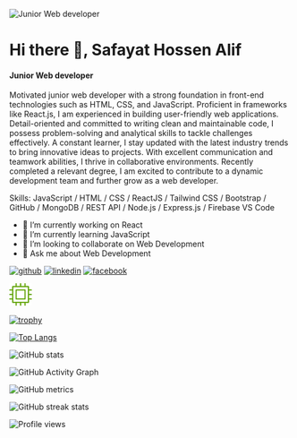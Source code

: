 ![Junior Web developer](https://img.freepik.com/premium-vector/futuristic-flat-website-development-background_93732-11.jpg?w=1380)

# Hi there 👋, Safayat Hossen Alif
#### Junior Web developer



Motivated junior web developer with a strong foundation in front-end technologies such as HTML, CSS, and JavaScript. Proficient in frameworks like React.js, I am experienced in building user-friendly web applications. Detail-oriented and committed to writing clean and maintainable code, I possess problem-solving and analytical skills to tackle challenges effectively. A constant learner, I stay updated with the latest industry trends to bring innovative ideas to projects. With excellent communication and teamwork abilities, I thrive in collaborative environments. Recently completed a relevant degree, I am excited to contribute to a dynamic development team and further grow as a web developer.

Skills: JavaScript / HTML / CSS / ReactJS / Tailwind CSS / Bootstrap / GitHub / MongoDB / REST API / Node.js / Express.js / Firebase VS Code

- 🔭 I’m currently working on React  
- 🌱 I’m currently learning JavaScript 
- 👯 I’m looking to collaborate on Web Development  
- 💬 Ask me about Web Development 


[<img src='https://cdn.jsdelivr.net/npm/simple-icons@3.0.1/icons/github.svg' alt='github' height='40'>](https://github.com/https://github.com/safayatalif)  [<img src='https://cdn.jsdelivr.net/npm/simple-icons@3.0.1/icons/linkedin.svg' alt='linkedin' height='40'>](https://www.linkedin.com/in/https://www.linkedin.com/in/safayatalif2021//)  [<img src='https://cdn.jsdelivr.net/npm/simple-icons@3.0.1/icons/facebook.svg' alt='facebook' height='40'>](https://www.facebook.com/https://www.facebook.com/safayatalif667)  

<a href='https://docs.github.com/en/developers'><img src='https://raw.githubusercontent.com/acervenky/animated-github-badges/master/assets/devbadge.gif' width='40' height='40'></a> 

[![trophy](https://github-profile-trophy.vercel.app/?username=https://github.com/safayatalif)](https://github.com/ryo-ma/github-profile-trophy)

[![Top Langs](https://github-readme-stats.vercel.app/api/top-langs/?username=https://github.com/safayatalif)](https://github.com/anuraghazra/github-readme-stats)

![GitHub stats](https://github-readme-stats.vercel.app/api?username=https://github.com/safayatalif&show_icons=true&count_private=true)  

![GitHub Activity Graph](https://activity-graph.herokuapp.com/graph?username=https://github.com/safayatalif)  

![GitHub metrics](https://metrics.lecoq.io/https://github.com/safayatalif)  

![GitHub streak stats](https://streak-stats.demolab.com/?user=https://github.com/safayatalif)  

![Profile views](https://gpvc.arturio.dev/https://github.com/safayatalif)  
